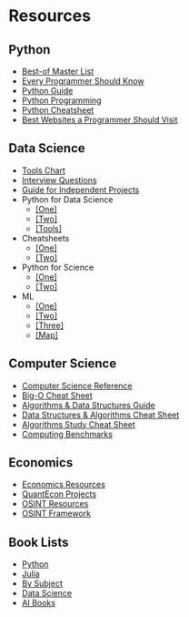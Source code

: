 # Resources


## Python
- [Best-of Master List](https://github.com/best-of-lists/best-of)
- [Every Programmer Should Know](https://github.com/mtdvio/every-programmer-should-know)
- [Python Guide](https://python-course.eu/)
- [Python Programming](https://pythonprogramming.net/)
- [Python Cheatsheet](https://www.pythoncheatsheet.org/)
- [Best Websites a Programmer Should Visit](https://github.com/sdmg15/Best-websites-a-programmer-should-visit)

## Data Science
- [Tools Chart](https://images.datacamp.com/image/upload/v1675362554/Marketing/Blog/The_MLOps_Tooling_Landscape.pdf)
- [Interview Questions](https://ds-interviews.org/theory.html)
- [Guide for Independent Projects](https://ucsd.libguides.com/data-science/projects#s-lg-box-31061401)
- Python for Data Science
  - [[One]](https://github.com/krzjoa/awesome-python-data-science#readme)
  - [[Two]](https://github.com/academic/awesome-datascience#readme)
  - [[Tools]](https://github.com/r0f1/datascience)
- Cheatsheets
  - [[One]](https://github.com/FavioVazquez/ds-cheatsheets#data-science-cheatsheets)
  - [[Two]](https://www.kdnuggets.com/2022/02/complete-collection-data-science-cheat-sheets-part-1.html)
- Python for Science
  - [[One]](https://github.com/nschloe/awesome-scientific-computing)
  - [[Two]](https://github.com/TomNicholas/Python-for-Scientists)
- ML
  - [[One]](https://github.com/firmai/business-machine-learning)
  - [[Two]](https://github.com/firmai/industry-machine-learning)
  - [[Three]](https://github.com/eugeneyan/applied-ml?tab=readme-ov-file#forecasting)
  - [[Map]](https://github.com/trekhleb/homemade-machine-learning/tree/master?tab=readme-ov-file#machine-learning-map)

## Computer Science
- [Computer Science Reference](https://www.learncomputerscienceonline.com/)
- [Big-O Cheat Sheet](https://www.bigocheatsheet.com/)
- [Algorithms & Data Structures Guide](https://superstudy.guide/algorithms-data-structures/)
- [Data Structures & Algorithms Cheat Sheet](https://github.com/kdn251/interviews?tab=readme-ov-file#data-structures)
- [Algorithms Study Cheat Sheet](https://www.techinterviewhandbook.org/algorithms/study-cheatsheet/)
- [Computing Benchmarks](https://www.cpubenchmark.net/)

## Economics
- [Economics Resources](https://github.com/antontarasenko/awesome-economics)
- [QuantEcon Projects](https://quantecon.org/projects/)
- [OSINT Resources](https://github.com/ARPSyndicate/awesome-intelligence)
- [OSINT Framework](https://osintframework.com/)

## Book Lists
- [Python](https://github.com/EbookFoundation/free-programming-books/blob/main/books/free-programming-books-langs.md#python)
- [Julia](https://github.com/EbookFoundation/free-programming-books/blob/main/books/free-programming-books-langs.md#julia)
- [By Subject](https://github.com/EbookFoundation/free-programming-books/blob/main/books/free-programming-books-subjects.md)
- [Data Science](https://github.com/data-science-projects-and-resources/Data-Science-EBooks?tab=readme-ov-file#deep-learning)
- [AI Books](https://github.com/zachpinto/awesome-ai-books)
